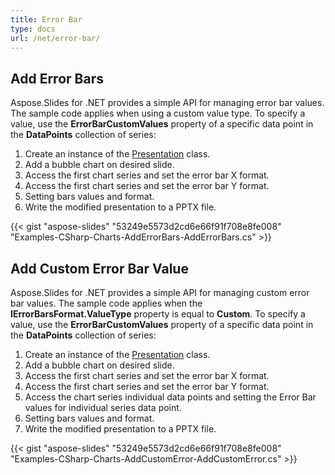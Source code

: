 ```yaml
---
title: Error Bar
type: docs
url: /net/error-bar/
---
```


## **Add Error Bars**
Aspose.Slides for .NET provides a simple API for managing error bar values. The sample code applies when using a custom value type. To specify a value, use the **ErrorBarCustomValues** property of a specific data point in the **DataPoints** collection of series:

1. Create an instance of the [Presentation](http://www.aspose.com/api/net/slides/aspose.slides/presentation) class.
1. Add a bubble chart on desired slide.
1. Access the first chart series and set the error bar X format.
1. Access the first chart series and set the error bar Y format.
1. Setting bars values and format.
1. Write the modified presentation to a PPTX file.

{{< gist "aspose-slides" "53249e5573d2cd6e66f91f708e8fe008" "Examples-CSharp-Charts-AddErrorBars-AddErrorBars.cs" >}}

## **Add Custom Error Bar Value**
Aspose.Slides for .NET provides a simple API for managing custom error bar values. The sample code applies when the **IErrorBarsFormat.ValueType** property is equal to **Custom**. To specify a value, use the **ErrorBarCustomValues** property of a specific data point in the **DataPoints** collection of series:

1. Create an instance of the [Presentation](http://www.aspose.com/api/net/slides/aspose.slides/presentation) class.
1. Add a bubble chart on desired slide.
1. Access the first chart series and set the error bar X format.
1. Access the first chart series and set the error bar Y format.
1. Access the chart series individual data points and setting the Error Bar values for individual series data point.
1. Setting bars values and format.
1. Write the modified presentation to a PPTX file.

{{< gist "aspose-slides" "53249e5573d2cd6e66f91f708e8fe008" "Examples-CSharp-Charts-AddCustomError-AddCustomError.cs" >}}
